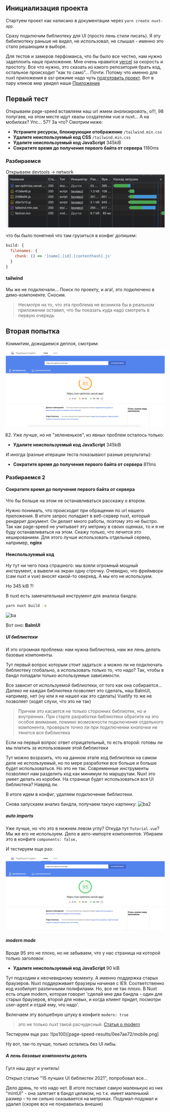 ## Инициализация проекта

Стартуем проект как написано в документации через `yarn create nuxt-app`.

Сразу подключим библиотеку для UI (просто лень стили писать). Я эту бибилиотеку раньше не видел, не использовал, 
не слышал - именно это стало решающим в выборе.

Для тестов и замеров перфоманса, что бы было все честно, нам нужно задеплоить наше приложение. 
Мне очень нравится  [vercel]( https://vercel.com/) за скорость и простоту. 
Все что нужно, это сказать из какого репозитория брать код, остальное происходит "как то само"...
Почти. 
Потому что именно для nuxt приложения в ssr-режиме надо чуть [подготовить проект](https://nuxtjs.org/deployments/vercel).
Вот в пару кликов мир увидел наше [Приложение](https://ssr-optimize.vercel.app/)

## Первый тест

Открываем page-speed вставляем наш url жмем _анализировать_, о!!!, 98 попугаев, 
на этом месте идут хвалы создателям vue и nuxt... А на мобилках? Упс... 57? За что?
Смотрим ниже:

- __Устраните ресурсы, блокирующие отображение__ `/tailwind.min.css`
- __Удалите неиспользуемый код CSS__ `/tailwind.min.css`
- __Удалите неиспользуемый код JavaScript__ 345kiB
- __Сократите время до получения первого байта от сервера__ 1180ms

### Разбираемся

Открываем devtools -> network
![devtools](pictures/dev-tools.9a2c62c6.png)

что бы было понятней что там грузиться в конфиг допишем:
```javascript
build: {
  filenames: {
    chunk: () => '[name].[id].[contenthash].js'
  }
}
```

#### tailwind

Мы же не подключали... Поиск по проекту, и ага!, это подключено в демо-компоненте. Сносим. 
> Несмотря на то, что эта проблема не возникла бы в реальном приложении оставил,
> что бы показать куда надо смотреть в первую очередь

## Вторая попытка

Коммитим, дожидаемся деплоя, смотрим:

![page-speed](page-speed-results/6f808cf2/mobile.png)

82. Уже лучше, но не "зелененькое", из явных проблем осталось только:
- __Удалите неиспользуемый код JavaScript__ 345kiB

И иногда (разные итерации теста показывают разные результаты):
- __Сократите время до получения первого байта от сервера__ 811ms

### Разбираемся 2

#### Сократите время до получения первого байта от сервера

Что бы больше на этом не останавливаться расскажу о втором.

Нужно понимать, что происходит при обращении по url нашего приложения.
В итоге запрос попадает в веб-сервер nuxt, который рендерит документ.
Он делает много работы, поэтому это не быстро. 
Так как page-speed не учитывает эту метрику в своих оценках, 
то и я не буду останавливаться на этом. 
Скажу только, что лечится это кешированием. 
Для этого лучше использовать отдельный сервер, например, __nginx__

#### Неиспользуемый код

Ну тут ни чего пока страшного: мы взяли огромный мощный инструмент, 
а вывели на экран одну строчку. 
Очевидно, что фреймворк (сам nuxt и vue) вносят какой-то оверхед.
А мы его не используем.

Но 345 kiB ?!

В nuxt есть замечательный инструмент для анализа бандла:
```bash
yarn nuxt build -a
```

![ba](pictures/bundle-analyze-with-blum.png)

Вот оно: __BalmUI__ 

##### UI библиотеки

И это огромная проблема: нам нужна библиотека, нам же лень делать базовые компоненты.

Тут первый вопрос которым стоит задаться: а можно ли не подключать библиотеку глобально, 
а использовать только то, что надо? Так, чтобы в бандл попадали только используемые зависимости.

Все зависит от используемой библиотеки, от того как она собирается... 
Далеко не каждая библиотека позволяет это сделать, наш BalmUI, например, нет (ну или я не нашел как это сделать)
Vuetify то же не позволяет (ходят слухи, что это не так)

>Причем это касается не только сторонних библиотек, но и внутренних. 
> При старте разработки библиотеки обратите на это особое внимание, 
> помимо возможности подключения отдельного компонента, 
> проверьте точно ли при подключении кнопочки не тянется вся библиотека

Если на первый вопрос ответ отрицательный, то есть второй: готовы ли мы платить за использование этой библиотеки

Тут можно возразить, что на данном этапе код библиотеки на самом деле не используемый,
но по мере разработки все больше и больше будет использоваться.
Но это не так. Современные инструменты позволяют нам разделить код как минимум по маршрутам.
Nuxt это умеет делать из коробки. На странице будет использоваться вся UI библиотека? Навряд ли.

В итоге идем в конфиг, удаляем подключение библиотеки.

Снова запускаем анализ бандла, получаем такую картинку:
![ba2](pictures/bundle-alyze-init.png)

##### auto imports

Уже лучше, но что это в нижнем левом углу? Откуда тут `Tutorial.vue`? Мы же его не используем.
Дело в авто-импорте компонентов. Убираем это в конфиге `components: false,`

И тестируем еще раз:

![mobile95](page-speed-results/088719ef/mobile.png)

##### modern mode

Вроде 95 это не плохо, но не забываем, что у нас страница на которой только заголовок

- __Удалите неиспользуемый код JavaScript__ 90 kiB

Тут подходим к неочевидному моменту. А именно поддержка старых браузеров.
Nuxt поддерживает браузеры начиная с IE9. Соответственно код изобилует различными полифилами.
Но, все не так плохо. В Nuxt есть опция modern,
которая говорит 'сделай мне два бандла - один для старых браузеров, второй для новых, 
и когда клиент придет, посмотри user-agent и отдай ему, что надо'.

Включаем эту волшебную штуку в конфиге `modern: true`

>это не только nuxt такой расчудесный. [Статья о modern](https://philipwalton.com/articles/deploying-es2015-code-in-production-today/)

Тестируем еще раз:
!(ps100)[page-speed-results/0ee7ae72/mobile.png]

Ну вот, так-то лучше, только остались без UI либы.

##### А лень базовые компоненты делать

Гугл наш друг и учитель!

Открыл статью "15 лучших UI библиотек 2021", попробовал все...

Дело дрянь, то что надо нет. В итоге поставил самую маленькую из них "mintUI" - 
она залетает в бандл целиком, но т.к. имеет маленький размер - то не сильно сказывается на метриках.
Подумал-подумал и удалил (скорее все не понравилась внешне)

